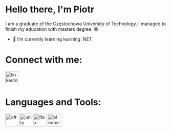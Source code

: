 # Hello there, I'm Piotr

I am a graduate of the Częstochowa University of Technology. I managed to finish my education with masters degree. 😃

- 🌱 I’m currently learning learning .NET 

# Connect with me:
[<img src='https://upload.wikimedia.org/wikipedia/commons/thumb/c/ca/LinkedIn_logo_initials.png/800px-LinkedIn_logo_initials.png' alt='linkedin' height='40'>](https://www.linkedin.com/in/piotr-r-909271244/)  


# Languages and Tools:
[<img src='https://e7.pngegg.com/pngimages/328/221/png-clipart-c-programming-language-logo-microsoft-visual-studio-net-framework-javascript-icon-purple-logo.png' alt='c#' height='40'>](https://learn.microsoft.com/pl-pl/dotnet/csharp/) 
[<img src='https://www.logolynx.com/images/logolynx/s_8d/8db70114a87ddd36c54d28643dd9bec5.jpeg' alt='unity' height='40'>](https://unity.com/) 
[<img src='https://flaxengine.com/wp-content/uploads/2016/12/Web_Logo_Icon_600.png' alt='flax' height='40'>](https://flaxengine.com/) 
[<img src='https://upload.wikimedia.org/wikipedia/commons/thumb/0/0c/Blender_logo_no_text.svg/2503px-Blender_logo_no_text.svg.png' alt='bledner' height='40' width='40'>](https://www.blender.org/) 

